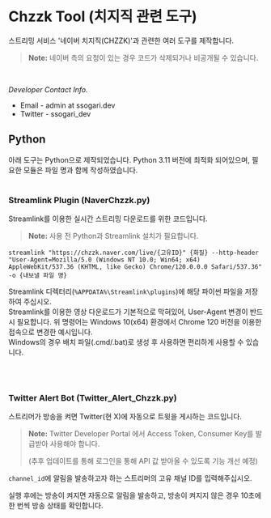 # Chzzk Tool (치지직 관련 도구)

스트리밍 서비스 '네이버 치지직(CHZZK)'과 관련한 여러 도구를 제작합니다.
> **Note:** 네이버 측의 요청이 있는 경우 코드가 삭제되거나 비공개될 수 있습니다.

<br/>

*Developer Contact Info.*

 - Email - admin at ssogari.dev
 - Twitter - ssogari_dev

## Python

아래 도구는 Python으로 제작되었습니다. Python 3.11 버전에 최적화 되어있으며, 필요한 모듈은 파일 명과 함께 작성하였습니다.
<br/><br/>

### Streamlink Plugin (NaverChzzk.py)
Streamlink를 이용한 실시간 스트리밍 다운로드를 위한 코드입니다. 
> **Note:**  사용 전 Python과 Streamlink 설치가 필요합니다.

```
streamlink "https://chzzk.naver.com/live/{고유ID}" {화질} --http-header "User-Agent=Mozilla/5.0 (Windows NT 10.0; Win64; x64) AppleWebKit/537.36 (KHTML, like Gecko) Chrome/120.0.0.0 Safari/537.36" -o {내보낼 파일 명}

```

Streamlink 디렉터리(`%APPDATA%\Streamlink\plugins`)에 해당 파이썬 파일을 저장하여 주십시오.
<br>Streamlink를 이용한 영상 다운로드가 기본적으로 막혀있어, User-Agent 변경이 반드시 필요합니다. 위 명령어는 Windows 10(x64) 환경에서 Chrome 120 버전을 이용한 접속으로 변경한 예시입니다.
<br>Windows의 경우 배치 파일(.cmd/.bat)로 생성 후 사용하면 편리하게 사용할 수 있습니다.


<br/><br/>
### Twitter Alert Bot (Twitter_Alert_Chzzk.py)
스트리머가 방송을 켜면 Twitter(현 X)에 자동으로 트윗을 게시하는 코드입니다.
> **Note:** Twitter Developer Portal 에서 Access Token, Consumer Key를 발급받아 사용해야 합니다.
>
>  (추후 업데이트를 통해 로그인을 통해 API 값 받아올 수 있도록 기능 개선 예정)

`channel_id`에 알림을 발송하고자 하는 스트리머의 고유 채널 ID를 입력해주십시오.


실행 후에는 방송이 켜지면 자동으로 알림을 발송하고, 방송이 켜지지 않은 경우 10초에 한 번씩 방송 상태를 확인합니다.
